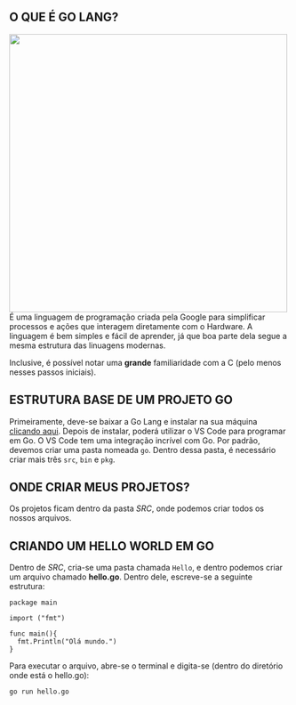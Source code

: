 ## O QUE É GO LANG?
<img src="https://blog.jetbrains.com/wp-content/uploads/2021/02/Go_8001611039611515.gif" width="500px" />
É uma linguagem de programação criada pela Google para simplificar processos e ações que interagem diretamente com o Hardware. A linguagem é bem simples e fácil de aprender, já que boa parte dela segue a mesma estrutura das linuagens modernas.

Inclusive, é possível notar uma **grande** familiaridade com a C (pelo menos nesses passos iniciais).

## ESTRUTURA BASE DE UM PROJETO GO
Primeiramente, deve-se baixar a Go Lang e instalar na sua máquina [clicando aqui](https://golang.org/dl/).
Depois de instalar, poderá utilizar o VS Code para programar em Go. O VS Code tem uma integração incrível com Go. 
Por padrão, devemos criar uma pasta nomeada ``go``. Dentro dessa pasta, é necessário criar mais três ``src``, ``bin`` e ``pkg``.

## ONDE CRIAR MEUS PROJETOS?
Os projetos ficam dentro da pasta *SRC*, onde podemos criar todos os nossos arquivos.

## CRIANDO UM HELLO WORLD EM GO
Dentro de *SRC*, cria-se uma pasta chamada ``Hello``, e dentro podemos criar um arquivo chamado **hello.go**.
Dentro dele, escreve-se a seguinte estrutura:
```
package main

import ("fmt")

func main(){
  fmt.Println("Olá mundo.")
}
```

Para executar o arquivo, abre-se o terminal e digita-se (dentro do diretório onde está o hello.go):
```
go run hello.go
```

